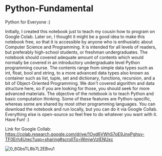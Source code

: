 # Python-Fundamental
Python for Everyone :)

Initially, I created this notebook just to teach my cousin how to program on Google Colab. Later on, I thought it might be a good idea to make this notebook free, so that it is accessible by anyone who is enthusiatic about Computer Science and Programming. It is intended for all levels of readers, but preferably high-school students, or freshman undergraduates. The notebook should covered adequate amount of contents which would normally be covered in an introductory undergraduate level Python programming course. The contents range from simple data types such as int, float, bool and string, to a more advanced data types also known as container such as list, tuple, set and dictionary, functions, recursion, and a bit of Object-Oriented Programming. We don't covered algorithm and data structure here, so if you are looking for those, you should seek for more advanced materials. The objective of the notebook is to teach Python and basic computation thinking. Some of these features are Python-specific, whereas some are shared by most other programming languages. You can download the notebook and run locally, but you can do it via Google Collab. Everything else is open-source so feel free to do whatever you want with it. Have Fun! :)

Link for Google Collab: https://colab.research.google.com/drive/1Oyd6VWhS7oE9JnxPghsv-TF0Erh4Urec?usp=sharing#scrollTo=WmjwVzlENUxc


![0_6GbsTL8b7L2EBvu1](https://user-images.githubusercontent.com/76827587/188670620-cc4f3cf5-c0ab-4819-8a18-aa361227b8f4.jpeg)

